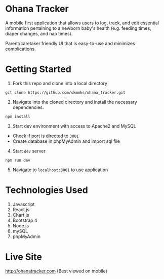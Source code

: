 # Ohana Tracker 
A mobile first application that allows users to log, track, and edit essential information pertaining to a newborn baby's health (e.g. feeding times, diaper changes, and nap times).  

Parent/caretaker friendly UI that is easy-to-use and minimizes complications.

# Getting Started 
1. Fork this repo and clone into a local directory
```
git clone https://github.com/skmmks/ohana_tracker.git
```
2. Navigate into the cloned directory and install the necessary dependencies.
```
npm install
```
3. Start dev environment with access to Apache2 and MySQL
- Check if port is directed to `3001`
- Create database in phpMyAdmin and import sql file 
4. Start `dev` server 
```
npm run dev
```
5. Navigate to `localhost:3001` to use application 

# Technologies Used 
1. Javascript 
2. React.js
3. Chart.js
4. Bootstrap 4
5. Node.js
6. mySQL
7. phpMyAdmin

# Live Site 
http://ohanatracker.com (Best viewed on mobile)

